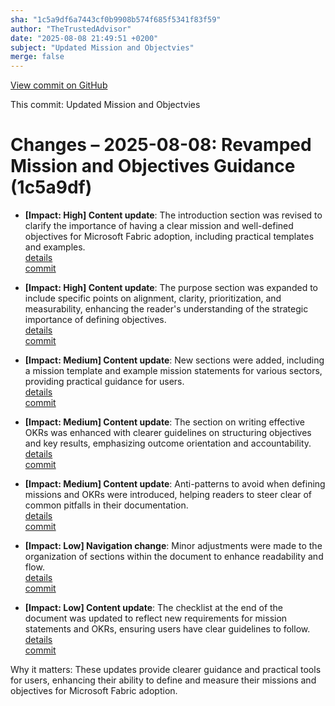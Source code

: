 ```yaml
---
sha: "1c5a9df6a7443cf0b9908b574f685f5341f83f59"
author: "TheTrustedAdvisor"
date: "2025-08-08 21:49:51 +0200"
subject: "Updated Mission and Objectvies"
merge: false
---
```


[View commit on GitHub](https://github.com/TheTrustedAdvisor/FabricAdoptionFramework/commit/1c5a9df6a7443cf0b9908b574f685f5341f83f59)

This commit: Updated Mission and Objectvies

# Changes – 2025-08-08: Revamped Mission and Objectives Guidance (1c5a9df)

- **[Impact: High] Content update**: The introduction section was revised to clarify the importance of having a clear mission and well-defined objectives for Microsoft Fabric adoption, including practical templates and examples.  
   [details](/docs/about/changes/2025-08-08-updated-mission-and-objectives)  
   [commit](https://github.com/TheTrustedAdvisor/FabricAdoptionFramework/commit/1c5a9df6a7443cf0b9908b574f685f5341f83f59)

- **[Impact: High] Content update**: The purpose section was expanded to include specific points on alignment, clarity, prioritization, and measurability, enhancing the reader's understanding of the strategic importance of defining objectives.  
   [details](/docs/about/changes/2025-08-08-updated-mission-and-objectives)  
   [commit](https://github.com/TheTrustedAdvisor/FabricAdoptionFramework/commit/1c5a9df6a7443cf0b9908b574f685f5341f83f59)

- **[Impact: Medium] Content update**: New sections were added, including a mission template and example mission statements for various sectors, providing practical guidance for users.  
   [details](/docs/about/changes/2025-08-08-updated-mission-and-objectives)  
   [commit](https://github.com/TheTrustedAdvisor/FabricAdoptionFramework/commit/1c5a9df6a7443cf0b9908b574f685f5341f83f59)

- **[Impact: Medium] Content update**: The section on writing effective OKRs was enhanced with clearer guidelines on structuring objectives and key results, emphasizing outcome orientation and accountability.  
   [details](/docs/about/changes/2025-08-08-updated-mission-and-objectives)  
   [commit](https://github.com/TheTrustedAdvisor/FabricAdoptionFramework/commit/1c5a9df6a7443cf0b9908b574f685f5341f83f59)

- **[Impact: Medium] Content update**: Anti-patterns to avoid when defining missions and OKRs were introduced, helping readers to steer clear of common pitfalls in their documentation.  
   [details](/docs/about/changes/2025-08-08-updated-mission-and-objectives)  
   [commit](https://github.com/TheTrustedAdvisor/FabricAdoptionFramework/commit/1c5a9df6a7443cf0b9908b574f685f5341f83f59)

- **[Impact: Low] Navigation change**: Minor adjustments were made to the organization of sections within the document to enhance readability and flow.  
   [details](/docs/about/changes/2025-08-08-updated-mission-and-objectives)  
   [commit](https://github.com/TheTrustedAdvisor/FabricAdoptionFramework/commit/1c5a9df6a7443cf0b9908b574f685f5341f83f59)

- **[Impact: Low] Content update**: The checklist at the end of the document was updated to reflect new requirements for mission statements and OKRs, ensuring users have clear guidelines to follow.  
   [details](/docs/about/changes/2025-08-08-updated-mission-and-objectives)  
   [commit](https://github.com/TheTrustedAdvisor/FabricAdoptionFramework/commit/1c5a9df6a7443cf0b9908b574f685f5341f83f59)

Why it matters: These updates provide clearer guidance and practical tools for users, enhancing their ability to define and measure their missions and objectives for Microsoft Fabric adoption.
